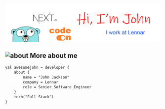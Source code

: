 ![John Jackson Banner](https://github.com/500gitnotfound/500gitnotfound/blob/main/github.png)

## <img width="45" alt="about" src="https://raw.github.com/demiurg906/demiurg906/master/about.png"> More about me
```
val awesomejohn = developer {
    about {
        name = "John Jackson"
        company = Lennar
        role = Senior_Software_Engineer
    }
    tech("Full Stack")
}
```
